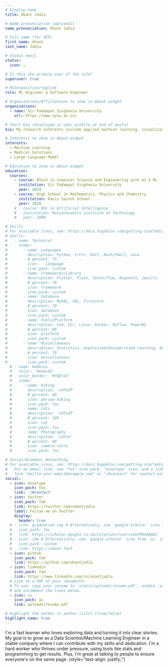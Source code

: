 ```yaml
---
# Display name
title: Ukant Jadia

# Name pronunciation (optional)
name_pronunciation: Ukant Jadia

# Full name (for SEO)
first_name: Ukant
last_name: Jadia

# Status emoji
status:
  icon: ☕️

# Is this the primary user of the site?
superuser: true

# Role/position/tagline
role: ML Engineer & Software Engineer 

# Organizations/Affiliations to show in About widget
organizations:
  - name: Sir Padampat Singhania University
    url: https://www.spsu.ac.in/

# Short bio (displayed in user profile at end of posts)
bio: My research interests include applied machine learning, visualization, programming the boring stuff.

# Interests to show in About widget
interests:
  - Machine Learning
  - Medical Solutions
  - Large Language Model             

# Education to show in About widget
education:
  courses:
    - course: BTech in Computer Science and Engineering with AI & ML
      institution: Sir Padampat Singhania University
      year: 2024
    - course: High School in Mathematics, Physics and Chemistry
      institution: Oasis Sainik School
      year: 2020
    # - course: BSc in Artificial Intelligence
    #   institution: Massachusetts Institute of Technology
    #   year: 2008

# Skills
# For available icons, see: https://docs.hugoblox.com/getting-started/page-builder/#icons
# skills:
#   - name: Technical
#     items:
#       - name: Languages
#         description: Python, C/C++, Dart, Bash/Shell, Java
#         # percent: 75
#         icon:   language
#         icon_pack: custom
#       - name: Frameworks/Library
#         description: Flutter, Flask, Tensorflow, Requests, imutils
#         # percent: 70
#         icon: framework
#         icon_pack: custom
#       - name: Database
#         description: MySQL, SQL, Firestore
#         # percent: 70
#         icon: database
#         icon_pack: custom
#       - name: Tools/Platform 
#         description: Vim, Git, Linux, Docker, MLFlow, PowerBI
#         # percent: 80
#         icon: platform
#         icon_pack: custom
#       - name: Miscellaneous
#         description: Statistics, Supervised/Unsupervised Learning, Deep Learning, EDA/ETL, AWS/Azure
#         # percent: 70
#         icon: miscellaneous
#         icon_pack: custom
  # - name: Hobbies
  #   color: '#eeac02'
  #   color_border: '#f0bf23'
  #   items:
  #     - name: Hiking
  #       description: 'sdfsdf'
  #       # percent: 60
  #       icon: person-hiking
  #       icon_pack: fas
  #     - name: Cats
  #       description: 'sdfsdf'
  #       # percent: 100
  #       icon: cat
  #       icon_pack: fas
  #     - name: Photography
  #       description: 'sdfsd'
  #       # percent: 80
  #       icon: camera-retro
  #       icon_pack: fas

# Social/Academic Networking
# For available icons, see: https://docs.hugoblox.com/getting-started/page-bui  lder/#icons
#   For an email link, use "fas" icon pack, "envelope" icon, and a link in the
#   form "mailto:your-email@example.com" or "/#contact" for contact widget.
social:
  - icon: envelope
    icon_pack: fas
    link: '/#contact'
  - icon: twitter
    icon_pack: fab
    link: https://twitter.com/ukantjadia
    label: Follow me on Twitter
    display:
      header: true
  # - icon: graduation-cap # Alternatively, use `google-scholar` icon from `ai` icon pack
  #   icon_pack: fas
  #   link: https://scholar.google.co.uk/citations?user=sIwtMXoAAAAJ
  # - icon: ibm # Alternatively, use `google-scholar` icon from `ai` icon pack
  #   icon_pack: custom
  #   link: https://ukant.tech
  - icon: github
    icon_pack: fab
    link: https://github.com/ukantjadia
  - icon: linkedin
    icon_pack: fab
    link: https://www.linkedin.com/in/ukantjadia
  # Link to a PDF of your resume/CV.
  # To use: copy your resume to `static/uploads/resume.pdf`, enable `ai` icons in `params.yaml`,
  # and uncomment the lines below.
  - icon: cv
    icon_pack: ai
    link: uploads/resume.pdf

# Highlight the author in author lists? (true/false)
highlight_name: true
---
```


I'm a fast learner who loves exploring data and turning it into clear stories. My goal is to grow as a Data Scientist/Machine Learning Engineer in a stable company where I can contribute with my skills and dedication. I'm a hard worker who thrives under pressure, using tools like stats and programming to get results. Plus, I'm great at talking to people to ensure everyone's on the same page. 
{style="text-align: justify;"}
